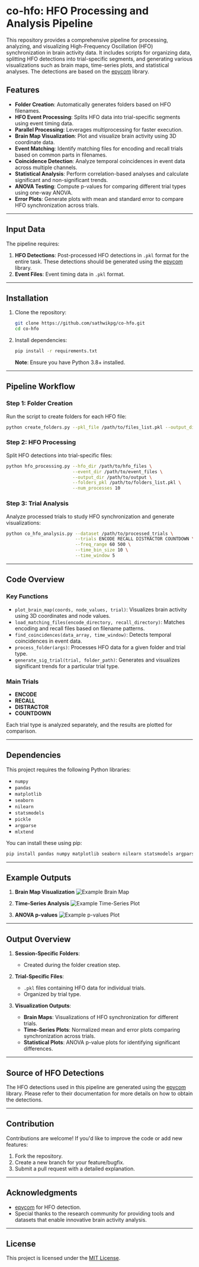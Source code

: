 # co-hfo: HFO Processing and Analysis Pipeline

This repository provides a comprehensive pipeline for processing, analyzing, and visualizing High-Frequency Oscillation (HFO) synchronization in brain activity data. It includes scripts for organizing data, splitting HFO detections into trial-specific segments, and generating various visualizations such as brain maps, time-series plots, and statistical analyses. The detections are based on the [epycom](https://github.com/ICRC-BME/epycom/) library.

## Features

- **Folder Creation**: Automatically generates folders based on HFO filenames.
- **HFO Event Processing**: Splits HFO data into trial-specific segments using event timing data.
- **Parallel Processing**: Leverages multiprocessing for faster execution.
- **Brain Map Visualization**: Plot and visualize brain activity using 3D coordinate data.
- **Event Matching**: Identify matching files for encoding and recall trials based on common parts in filenames.
- **Coincidence Detection**: Analyze temporal coincidences in event data across multiple channels.
- **Statistical Analysis**: Perform correlation-based analyses and calculate significant and non-significant trends.
- **ANOVA Testing**: Compute p-values for comparing different trial types using one-way ANOVA.
- **Error Plots**: Generate plots with mean and standard error to compare HFO synchronization across trials.

---

## Input Data

The pipeline requires:
1. **HFO Detections**: Post-processed HFO detections in `.pkl` format for the entire task. These detections should be generated using the [epycom](https://github.com/ICRC-BME/epycom/) library.
2. **Event Files**: Event timing data in `.pkl` format.

---

## Installation

1. Clone the repository:
   ```bash
   git clone https://github.com/sathwikpg/co-hfo.git
   cd co-hfo
   ```

2. Install dependencies:
   ```bash
   pip install -r requirements.txt
   ```
   **Note**: Ensure you have Python 3.8+ installed.

---

## Pipeline Workflow

### Step 1: Folder Creation
Run the script to create folders for each HFO file:
```bash
python create_folders.py --pkl_file /path/to/files_list.pkl --output_dir /path/to/output/folder
```

### Step 2: HFO Processing
Split HFO detections into trial-specific files:
```bash
python hfo_processing.py --hfo_dir /path/to/hfo_files \
                         --event_dir /path/to/event_files \
                         --output_dir /path/to/output \
                         --folders_pkl /path/to/folders_list.pkl \
                         --num_processes 10
```

### Step 3: Trial Analysis
Analyze processed trials to study HFO synchronization and generate visualizations:
```bash
python co_hfo_analysis.py --dataset /path/to/processed_trials \
                          --trials ENCODE RECALL DISTRACTOR COUNTDOWN \
                          --freq_range 60 500 \
                          --time_bin_size 10 \
                          --time_window 5
```

---

## Code Overview

### Key Functions
- `plot_brain_map(coords, node_values, trial)`: Visualizes brain activity using 3D coordinates and node values.
- `load_matching_files(encode_directory, recall_directory)`: Matches encoding and recall files based on filename patterns.
- `find_coincidences(data_array, time_window)`: Detects temporal coincidences in event data.
- `process_folder(args)`: Processes HFO data for a given folder and trial type.
- `generate_sig_trial(trial, folder_path)`: Generates and visualizes significant trends for a particular trial type.

### Main Trials
- **ENCODE**
- **RECALL**
- **DISTRACTOR**
- **COUNTDOWN**

Each trial type is analyzed separately, and the results are plotted for comparison.

---

## Dependencies

This project requires the following Python libraries:
- `numpy`
- `pandas`
- `matplotlib`
- `seaborn`
- `nilearn`
- `statsmodels`
- `pickle`
- `argparse`
- `mlxtend`

You can install these using pip:
```bash
pip install pandas numpy matplotlib seaborn nilearn statsmodels argparse mlxtend
```

---

## Example Outputs

1. **Brain Map Visualization**
   ![Example Brain Map](example_images/brain_map.png)

2. **Time-Series Analysis**
   ![Example Time-Series Plot](example_images/time_series.png)

3. **ANOVA p-values**
   ![Example p-values Plot](example_images/p_values.png)

---

## Output Overview

1. **Session-Specific Folders**:
   - Created during the folder creation step.

2. **Trial-Specific Files**:
   - `.pkl` files containing HFO data for individual trials.
   - Organized by trial type.

3. **Visualization Outputs**:
   - **Brain Maps**: Visualizations of HFO synchronization for different trials.
   - **Time-Series Plots**: Normalized mean and error plots comparing synchronization across trials.
   - **Statistical Plots**: ANOVA p-value plots for identifying significant differences.

---

## Source of HFO Detections

The HFO detections used in this pipeline are generated using the [epycom](https://github.com/ICRC-BME/epycom/) library. Please refer to their documentation for more details on how to obtain the detections.

---

## Contribution

Contributions are welcome! If you'd like to improve the code or add new features:
1. Fork the repository.
2. Create a new branch for your feature/bugfix.
3. Submit a pull request with a detailed explanation.

---

## Acknowledgments

- [epycom](https://github.com/ICRC-BME/epycom) for HFO detection.
- Special thanks to the research community for providing tools and datasets that enable innovative brain activity analysis.

---

## License

This project is licensed under the [MIT License](LICENSE).
